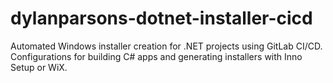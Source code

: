 # dylanparsons-dotnet-installer-cicd
Automated Windows installer creation for .NET projects using GitLab CI/CD. Configurations for building C# apps and generating installers with Inno Setup or WiX.

